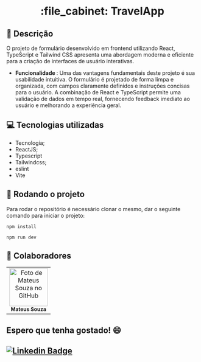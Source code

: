 <h1 align="center">:file_cabinet: TravelApp</h1>

## :memo: Descrição

O projeto de formulário desenvolvido em frontend utilizando React, TypeScript e Tailwind CSS apresenta uma abordagem moderna e eficiente para a criação de interfaces de usuário interativas.
- <b>Funcionalidade </b>:
Uma das vantagens fundamentais deste projeto é sua usabilidade intuitiva. O formulário é projetado de forma limpa e organizada, com campos claramente definidos e instruções concisas para o usuário. A combinação de React e TypeScript permite uma validação de dados em tempo real, fornecendo feedback imediato ao usuário e melhorando a experiência geral.

## :computer: Tecnologias utilizadas

- Tecnologia;
- ReactJS;
- Typescript
- Tailwindcss;
- eslint
- Vite

## :rocket: Rodando o projeto

Para rodar o repositório é necessário clonar o mesmo, dar o seguinte comando para iniciar o projeto:

```
npm install
```
```
npm run dev
```

## :handshake: Colaboradores

<table>
<tr>
<td align="center">
<a href="http://https://github.com/mateusx111">
<img src="https://github.com/mateusx111.png" width="100px;" alt="Foto de Mateus Souza no GitHub"/><br>
<sub>
<b>Mateus Souza</b>
</sub>
</a>
</td>
</tr>
</table>

## Espero que tenha gostado! 😄

## [![Linkedin Badge](https://img.shields.io/badge/-LinkedIn-blue?style=flat-square&logo=Linkedin&logoColor=white&link=https://www.linkedin.com/in/mateus-s-santos-8b89791b6/)](https://www.linkedin.com/in/mateus-s-santos-8b89791b6/)
